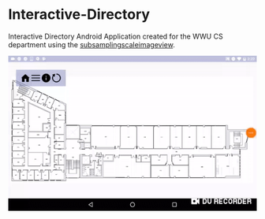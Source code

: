 # Interactive-Directory

Interactive Directory Android Application created for the WWU CS department using the [subsamplingscaleimageview](https://github.com/davemorrissey/subsampling-scale-image-view).

<p align="center">
<img src="demo/dir2.gif"/> 
</p>